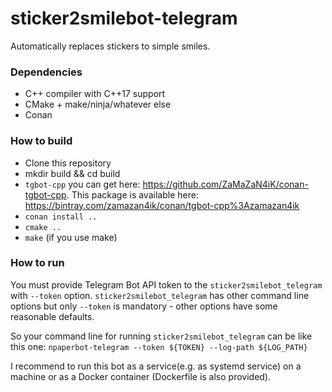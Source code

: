 # sticker2smilebot-telegram
Automatically replaces stickers to simple smiles.

### Dependencies
* C++ compiler with C++17 support
* CMake + make/ninja/whatever else
* Conan

### How to build
* Clone this repository
* mkdir build && cd build
* `tgbot-cpp` you can get here: https://github.com/ZaMaZaN4iK/conan-tgbot-cpp. This package is available here: https://bintray.com/zamazan4ik/conan/tgbot-cpp%3Azamazan4ik
* `conan install ..`
* `cmake ..`
* `make` (if you use make)

### How to run
You must provide Telegram Bot API token to the `sticker2smilebot_telegram` with `--token` option. `sticker2smilebot_telegram` has other command line options but only `--token` is mandatory - other options have some reasonable defaults.

So your command line for running `sticker2smilebot_telegram` can be like this one:
`npaperbot-telegram --token ${TOKEN} --log-path ${LOG_PATH}`

I recommend to run this bot as a service(e.g. as systemd service) on a machine or as a Docker container (Dockerfile is also provided).
